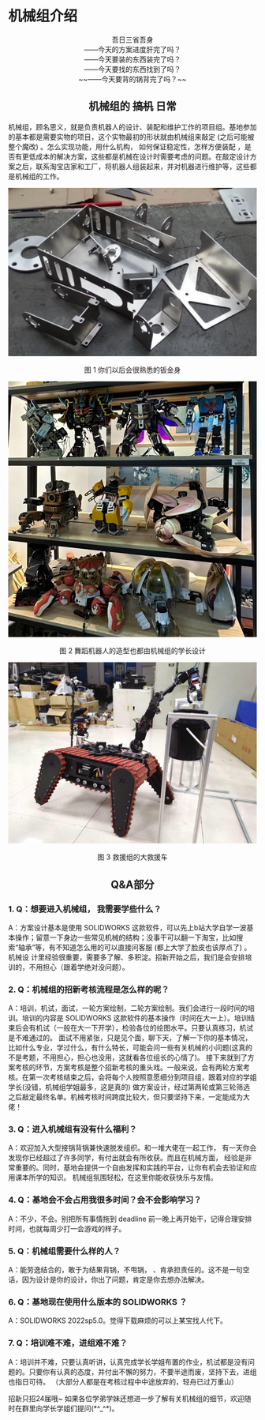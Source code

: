 # 机械组介绍

<center>吾日三省吾身</center>
<center>——今天的方案进度肝完了吗？</center>
<center>——今天要装的东西装完了吗？</center>
<center>——今天要找的东西找到了吗？</center>
<center>~~——今天要背的锅背完了吗？~~</center>

## <center> 机械组的 ~~搞机~~ 日常

机械组，顾名思义，就是负责机器人的设计、装配和维护工作的项目组。基地参加的基本都是需要实物的项目，这个实物最初的形状就由机械组来敲定 (之后可能被整个魔改) 。怎么实现功能，用什么机构， 如何保证稳定性，怎样方便装配 ，是否有更低成本的解决方案，这些都是机械在设计时需要考虑的问题。在敲定设计方案之后，联系淘宝店家和工厂，将机器人组装起来，并对机器进行维护等，这些都是机械组的工作。

![机械1](../images/机械1.png)<center>图 1  你们以后会很熟悉的钣金身</center>

![机械2](../images/机械2.jpg)<center>图 2  舞蹈机器人的造型也都由机械组的学长设计</center>

![机械3](../images/机械3.png)<center>图 3   救援组的大救援车</center>

## <center> Q&A部分
### 1. Q：想要进入机械组， 我需要学些什么？
A：方案设计基本是使用 SOLIDWORKS 这款软件，可以先上b站大学自学一波基本操作；留意一下身边一些常见机械的结构；没事干可以翻一下淘宝，比如搜索“轴承”等，有不知道怎么用的可以直接问客服 (都上大学了脸皮也该厚点了) 。机械设 计里经验很重要，需要多了解、多积淀。招新开始之后，我们是会安排培训的，不用担心（跟着学绝对没问题）。 
### 2. Q：机械组的招新考核流程是怎么样的呢？
A：培训，机试，面试，一轮方案绘制，二轮方案绘制。我们会进行一段时间的培训。培训的内容是 SOLIDWORKS 这款软件的基本操作（时间在大一上）。培训结束后会有机试（一般在大一下开学），检验各位的绘图水平。只要认真练习，机试是不难通过的。
面试不用紧张，只是见个面，聊下天，了解一下你的基本情况，比如什么专业，学过什么，有什么特长，可能会问一些有关机械的小问题(这真的不是考题，不用担心，担心也没用，这就看各位组长的心情了)。
接下来就到了方案考核的环节，方案考核是整个招新考核的重头戏。一般来说，会有两轮方案考核。在第一次考核结束之后，会将每个人按照意愿细分到项目组，跟着对应的学姐学长(没错，机械组学姐最多，这是真的) 做方案设计，经过第两轮或第三轮筛选之后敲定最终名单。机械考核时间跨度比较大，但只要坚持下来，一定能成为大佬！
### 3. Q：进入机械组有没有什么福利？
A：欢迎加入大型接锅背锅兼快速脱发组织。和一堆大佬在一起工作， 有一天你会发现你已经超过了许多同学，有付出就会有所收获。而且在机械方面， 经验是非常重要的。同时，基地会提供一个自由发挥和实践的平台，让你有机会去验证和应用课本所学的知识。 机械组氛围轻松，在这里你能收获快乐与友情。
### 4. Q：基地会不会占用我很多时间？会不会影响学习？
A：不少，不会。别把所有事情拖到 deadline 前一晚上再开始干，记得合理安排时间，也就每周少打一会游戏的样子。
### 5. Q：机械组需要什么样的人？
A：能劳逸结合的，敢于为结果背锅，不甩锅， 、肯承担责任的。这不是一句空话，因为设计是你的设计，你出了问题，肯定是你去想办法解决。
### 6. Q：基地现在使用什么版本的 SOLIDWORKS ？
A：SOLIDWORKS 2022sp5.0。觉得下载麻烦的可以上某宝找人代下。
### 7. Q：培训难不难，进组难不难？
A：培训并不难，只要认真听讲，认真完成学长学姐布置的作业，机试都是没有问题的。只要你有认真的态度，并付出不懈的努力，不要半途而废，坚持下去，进组也指日可待。
（大部分人都是在考核过程中中途放弃的，轻舟已过万重山）


招新只招24届哦~
如果各位学弟学妹还想进一步了解有关机械组的细节，欢迎随时在群里向学长学姐们提问(\*\^_\^\*)。



